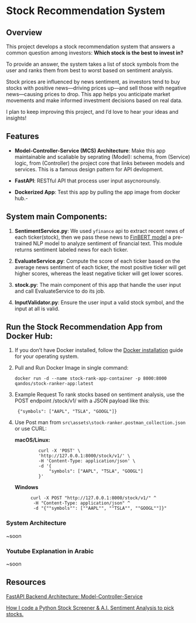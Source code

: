 
# Stock Recommendation System
## Overview

This project develops a stock recommendation system that answers a common question among investors: **Which stock is the best to invest in?**

To provide an answer, the system takes a list of stock symbols from the user and ranks them from best to worst based on sentiment analysis.

Stock prices are influenced by news sentiment, as investors tend to buy stocks with positive news—driving prices up—and sell those with negative news—causing prices to drop. This app helps you anticipate market movements and make informed investment decisions based on real data.

I plan to keep improving this project, and I’d love to hear your ideas and insights!

## Features
- **Model-Controller-Service (MCS) Architecture**: Make this app maintainable and scaliable by seprating (Model): schema, from (Service) logic, from (Controller) the project core that links between models and services. This is a famous design pattern for API devlopment.

- **FastAPI**: RESTful API that process user input asycnorounsly.

- **Dockerized App**: Test this app by pulling the app image from docker hub.- 


## System main Components:


1. **SentimentService.py**: We used `yfinance` api to extract recent news of each ticker(stock), then we pass these news to [FinBERT model](https://huggingface.co/ProsusAI/finbert) a pre-trained NLP model to analyze sentiment of financial text. This module returns sentiment labeled news for each ticker.

3. **EvaluateService.py**: Compute the score of each ticker based on the average news sentiment of each ticker, the most positive ticker will get higher scores, whereas the least negative ticker will get lower scores.

5. **stock.py**: The main component of this app that handle the user input and call EvaluateService to do its job.

6. **InputValidator.py**: Ensure the user input a valid stock symbol, and the input at all is valid.


## Run the Stock Recommendation App from Docker Hub:

1.  If you don’t have Docker installed, follow the [Docker installation](https://docs.docker.com/engine/install/) guide for your operating system.

 
2. Pull and Run Docker Image in single command:
   
       docker run -d --name stock-rank-app-container -p 8000:8000 qandos/stock-ranker-app:latest
   
3. Example Request
To rank stocks based on sentiment analysis, use the POST endpoint /stock/v1/ with a JSON payload like this:

        {"symbols": ["AAPL", "TSLA", "GOOGL"]}

4. Use Post man from `src\assets\stock-ranker.postman_collection.json` or use CURL:

   **macOS/Linux:**

                curl -X 'POST' \
                'http://127.0.0.1:8000/stock/v1/' \
                -H 'Content-Type: application/json' \
                -d '{
                    "symbols": ["AAPL", "TSLA", "GOOGL"]
                }'
   **Windows**
   
             curl -X POST "http://127.0.0.1:8000/stock/v1/" ^
              -H "Content-Type: application/json" ^
              -d "{""symbols"": [""AAPL"", ""TSLA"", ""GOOGL""]}"


### System Architecture
~soon

### Youtube Explanation in Arabic
~soon

## Resources
[FastAPI Backend Architecture: Model-Controller-Service](https://medium.com/@jeremyalvax/fastapi-backend-architecture-model-controller-service-44e920567699)

[How I code a Python Stock Screener & A.I. Sentiment Analysis to pick stocks.](https://medium.com/@chedy.smaoui/how-i-code-a-python-stock-screener-a-i-sentiment-analysis-to-pick-stocks-77059463f77a)


